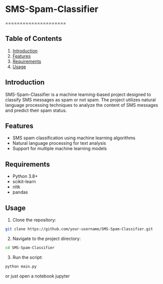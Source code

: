 # SMS-Spam-Classifier
=====================

Table of Contents
-----------------

1. [Introduction](#introduction)
2. [Features](#features)
3. [Requirements](#requirements)
4. [Usage](#usage)


## Introduction

SMS-Spam-Classifier is a machine learning-based project designed to classify SMS messages as spam or not spam. The project utilizes natural language processing techniques to analyze the content of SMS messages and predict their spam status.

## Features

*   SMS spam classification using machine learning algorithms
*   Natural language processing for text analysis
*   Support for multiple machine learning models

## Requirements

*   Python 3.8+
*   scikit-learn
*   nltk
*   pandas


## Usage

1.  Clone the repository:
```bash
git clone https://github.com/your-username/SMS-Spam-Classifier.git
```

2.  Navigate to the project directory:

``` bash
cd SMS-Spam-Classifier
```

3.  Run the script:

```bash
python main.py

```
or just open a notebook jupyter